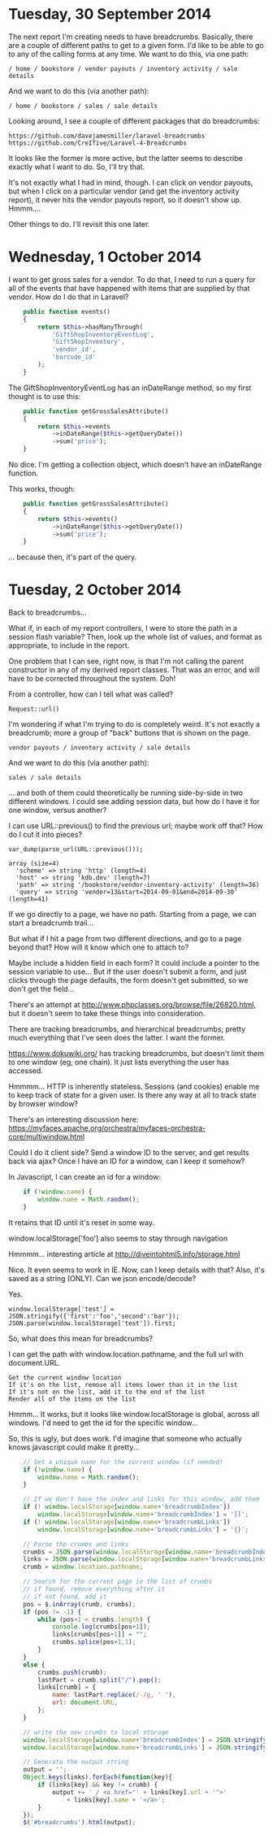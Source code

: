 Tuesday, 30 September 2014
==========================

The next report I'm creating needs to have breadcrumbs. Basically, there are a couple of different paths to get to a given form. I'd like to be able to go to any of the calling forms at any time. We want to do this, via one path:

    / home / bookstore / vendor payouts / inventory activity / sale details

And we want to do this (via another path):

    / home / bookstore / sales / sale details

Looking around, I see a couple of different packages that do breadcrumbs:

    https://github.com/davejamesmiller/laravel-breadcrumbs
    https://github.com/CreITive/Laravel-4-Breadcrumbs

It looks like the former is more active, but the latter seems to describe exactly what I want to do. So, I'll try that.

It's not exactly what I had in mind, though. I can click on vendor payouts, but when I click on a particular vendor (and get the inventory activity report), it never hits the vendor payouts report, so it doesn't show up. Hmmm....

Other things to do. I'll revisit this one later.



Wednesday, 1 October 2014
==========================
I want to get gross sales for a vendor. To do that, I need to run a query for all of the events that have happened with items that are supplied by that vendor. How do I do that in Laravel?

```php
    public function events()
    {
        return $this->hasManyThrough(
            'GiftShopInventoryEventLog',
            'GiftShopInventory',
            'vendor_id',
            'barcode_id'
        );
    }
```

The GiftShopInventoryEventLog has an inDateRange method, so my first thought is to use this:

```php
    public function getGrossSalesAttribute()
    {
        return $this->events
            ->inDateRange($this->getQueryDate())
            ->sum('price');
    }
```

No dice. I'm getting a collection object, which doesn't have an inDateRange function.

This works, though:

```php
    public function getGrossSalesAttribute()
    {
        return $this->events()
            ->inDateRange($this->getQueryDate())
            ->sum('price');
    }
```

... because then, it's part of the query.



Tuesday, 2 October 2014
==========================
Back to breadcrumbs...

What if, in each of my report controllers, I were to store the path in a session flash variable? Then, look up the whole list of values, and format as appropriate, to include in the report.

One problem that I can see, right now, is that I'm not calling the parent constructor in any of my derived report classes. That was an error, and will have to be corrected throughout the system. Doh!

From a controller, how can I tell what was called?

    Request::url()

I'm wondering if what I'm trying to do is completely weird. It's not exactly a breadcrumb; more a group of "back" buttons that is shown on the page.

    vendor payouts / inventory activity / sale details

And we want to do this (via another path):

    sales / sale details

... and both of them could theoretically be running side-by-side in two different windows. I could see adding session data, but how do I have it for one window, versus another?

I can use URL::previous() to find the previous url; maybe work off that? How do I cut it into pieces?

    var_dump(parse_url(URL::previous()));

    array (size=4)
      'scheme' => string 'http' (length=4)
      'host' => string 'kdb.dev' (length=7)
      'path' => string '/bookstore/vendor-inventory-activity' (length=36)
      'query' => string 'vendor=13&start=2014-09-01&end=2014-09-30' (length=41)

If we go directly to a page, we have no path. Starting from a page, we can start a breadcrumb trail...

But what if I hit a page from two different directions, and go to a page beyond that? How will it know which one to attach to?

Maybe include a hidden field in each form? It could include a pointer to the session variable to use... But if the user doesn't submit a form, and just clicks through the page defaults, the form doesn't get submitted, so we don't get the field...

There's an attempt at http://www.phpclasses.org/browse/file/26820.html, but it doesn't seem to take these things into consideration.

There are tracking breadcrumbs, and hierarchical breadcrumbs; pretty much everything that I've seen does the latter.  I want the former.

https://www.dokuwiki.org/ has tracking breadcrumbs, but doesn't limit them to one window (eg, one chain). It just lists everything the user has accessed.

Hmmmm... HTTP is inherently stateless. Sessions (and cookies) enable me to keep track of state for a given user. Is there any way at all to track state by browser window?

There's an interesting discussion here:
https://myfaces.apache.org/orchestra/myfaces-orchestra-core/multiwindow.html

Could I do it client side? Send a window ID to the server, and get results back via ajax? Once I have an ID for a window, can I keep it somehow?

In Javascript, I can create an id for a window:

```js
    if (!window.name) {
        window.name = Math.random();
    }
```

It retains that ID until it's reset in some way. 

window.localStorage['foo']  also seems to stay through navigation

Hmmmm... interesting article at http://diveintohtml5.info/storage.html

Nice. It even seems to work in IE. Now, can I keep details with that? Also, it's saved as a string (ONLY). Can we json encode/decode?

Yes.

    window.localStorage['test'] = JSON.stringify({'first':'foo','second':'bar'});
    JSON.parse(window.localStorage['test']).first;

So, what does this mean for breadcrumbs?

I can get the path with window.location.pathname, and the full url with document.URL. 

    Get the current window location
    If it's on the list, remove all items lower than it in the list
    If it's not on the list, add it to the end of the list
    Render all of the items on the list

Hmmm... It works, but it looks like window.localStorage is global, across all windows. I'd need to get the id for the specific window...

So, this is ugly, but does work. I'd imagine that someone who actually knows javascript could make it pretty...

```js
    // Set a unique name for the current window (if needed)
    if (!window.name) {
        window.name = Math.random();
    }

    // If we don't have the index and links for this window, add them
    if (! window.localStorage[window.name+'breadcrumbIndex'])
        window.localStorage[window.name+'breadcrumbIndex'] = '[]';
    if (! window.localStorage[window.name+'breadcrumbLinks'])
        window.localStorage[window.name+'breadcrumbLinks'] = '{}';

    // Parse the crumbs and links
    crumbs = JSON.parse(window.localStorage[window.name+'breadcrumbIndex']);
    links = JSON.parse(window.localStorage[window.name+'breadcrumbLinks']);
    crumb = window.location.pathname;

    // Search for the current page in the list of crumbs
    // if found, remove everything after it
    // if not found, add it
    pos = $.inArray(crumb, crumbs);
    if (pos != -1) {
        while (pos+1 < crumbs.length) {
            console.log(crumbs[pos+1]);
            links[crumbs[pos+1]] = "";
            crumbs.splice(pos+1,1);
        }
    }
    else { 
        crumbs.push(crumb);
        lastPart = crumb.split("/").pop();
        links[crumb] = {
            name: lastPart.replace(/-/g, ' '),
            url: document.URL,
        };
    }

    // write the new crumbs to local storage
    window.localStorage[window.name+'breadcrumbIndex'] = JSON.stringify(crumbs);
    window.localStorage[window.name+'breadcrumbLinks'] = JSON.stringify(links);

    // Generate the output string
    output = '';
    Object.keys(links).forEach(function(key){
        if (links[key] && key != crumb) { 
            output += ' / <a href="' + links[key].url + '">'
                + links[key].name + '</a>';
        }
    });
    $('#breadcrumbs').html(output);
```

